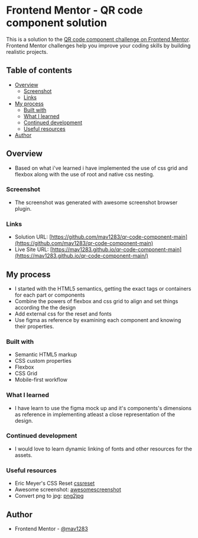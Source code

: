 # Frontend Mentor - QR code component solution

This is a solution to the [QR code component challenge on Frontend Mentor](https://www.frontendmentor.io/challenges/qr-code-component-iux_sIO_H). Frontend Mentor challenges help you improve your coding skills by building realistic projects. 

## Table of contents

- [Overview](#overview)
  - [Screenshot](#screenshot)
  - [Links](#links)
- [My process](#my-process)
  - [Built with](#built-with)
  - [What I learned](#what-i-learned)
  - [Continued development](#continued-development)
  - [Useful resources](#useful-resources)
- [Author](#author)

## Overview

- Based on what i've learned i have implemented the use of css grid and flexbox along with the use of root and native css nesting.

### Screenshot

- The screenshot was generated with awesome screenshot browser plugin.

### Links

- Solution URL: [https://github.com/mav1283/qr-code-component-main](https://github.com/mav1283/qr-code-component-main)
- Live Site URL: [https://mav1283.github.io/qr-code-component-main](https://mav1283.github.io/qr-code-component-main/)

## My process

- I started with the HTML5 semantics, getting the exact tags or containers for each part or components
- Combine the powers of flexbox and css grid to align and set things according the the design
- Add external css for the reset and fonts
- Use figma as reference by examining each component and knowing their properties.

### Built with

- Semantic HTML5 markup
- CSS custom properties
- Flexbox
- CSS Grid
- Mobile-first workflow

### What I learned

- I have learn to use the figma mock up and it's components's dimensions as reference in implementing atleast a close representation of the design.

### Continued development

- I would love to learn dynamic linking of fonts and other resources for the assets.

### Useful resources

- Eric Meyer's CSS Reset [cssreset](https://meyerweb.com/eric/tools/css/reset/)
- Awesome screenshot: [awesomescreenshot](https://www.awesomescreenshot.com/)
- Convert png to jpg: [png2jpg](https://png2jpg.com/)

## Author

- Frontend Mentor - [@mav1283](https://www.frontendmentor.io/profile/mav1283)

